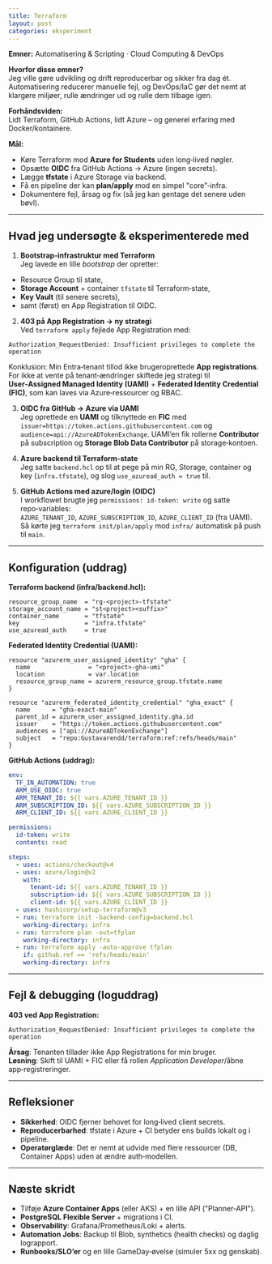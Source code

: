 ```yaml
---
title: Terraform
layout: post
categories: eksperiment
---
```


**Emner:** Automatisering & Scripting · Cloud Computing & DevOps

**Hvorfor disse emner?**  
Jeg ville gøre udvikling og drift reproducerbar og sikker fra dag ét. Automatisering reducerer manuelle fejl, og DevOps/IaC gør det nemt at klargøre miljøer, rulle ændringer ud og rulle dem tilbage igen.

**Forhåndsviden:**  
Lidt Terraform, GitHub Actions, lidt Azure – og generel erfaring med Docker/kontainere.

**Mål:**

- Køre Terraform mod **Azure for Students** uden long‑lived nøgler.  
- Opsætte **OIDC** fra GitHub Actions → Azure (ingen secrets).  
- Lægge **tfstate** i Azure Storage via backend.  
- Få en pipeline der kan **plan/apply** mod en simpel "core"‑infra.  
- Dokumentere fejl, årsag og fix (så jeg kan gentage det senere uden bøvl).

---

## Hvad jeg undersøgte & eksperimenterede med

1) **Bootstrap‑infrastruktur med Terraform**  
Jeg lavede en lille *bootstrap* der opretter:
- Resource Group til state,
- **Storage Account** + container `tfstate` til Terraform‑state,
- **Key Vault** (til senere secrets),
- samt (først) en App Registration til OIDC.

2) **403 på App Registration → ny strategi**  
Ved `terraform apply` fejlede App Registration med:
```
Authorization_RequestDenied: Insufficient privileges to complete the operation
```
Konklusion: Min Entra‑tenant tillod ikke brugeroprettede **App registrations**. For ikke at vente på tenant‑ændringer skiftede jeg strategi til **User‑Assigned Managed Identity (UAMI)** + **Federated Identity Credential (FIC)**, som kan laves via Azure‑ressourcer og RBAC.

3) **OIDC fra GitHub → Azure via UAMI**  
Jeg oprettede en **UAMI** og tilknyttede en **FIC** med `issuer=https://token.actions.githubusercontent.com` og `audience=api://AzureADTokenExchange`. UAMI’en fik rollerne **Contributor** på subscription og **Storage Blob Data Contributor** på storage‑kontoen.

4) **Azure backend til Terraform‑state**  
Jeg satte `backend.hcl` op til at pege på min RG, Storage, container og key (`infra.tfstate`), og slog `use_azuread_auth = true` til.

5) **GitHub Actions med azure/login (OIDC)**  
I workflowet brugte jeg `permissions: id-token: write` og satte repo‑variables:  
`AZURE_TENANT_ID`, `AZURE_SUBSCRIPTION_ID`, `AZURE_CLIENT_ID` (fra UAMI).  
Så kørte jeg `terraform init/plan/apply` mod `infra/` automatisk på push til `main`.



---

## Konfiguration (uddrag)

**Terraform backend (infra/backend.hcl):**
```hcl
resource_group_name  = "rg-<project>-tfstate"
storage_account_name = "st<project><suffix>"
container_name       = "tfstate"
key                  = "infra.tfstate"
use_azuread_auth     = true
```

**Federated Identity Credential (UAMI):**
```hcl
resource "azurerm_user_assigned_identity" "gha" {
  name                = "<project>-gha-umi"
  location            = var.location
  resource_group_name = azurerm_resource_group.tfstate.name
}

resource "azurerm_federated_identity_credential" "gha_exact" {
  name      = "gha-exact-main"
  parent_id = azurerm_user_assigned_identity.gha.id
  issuer    = "https://token.actions.githubusercontent.com"
  audiences = ["api://AzureADTokenExchange"]
  subject   = "repo:Gustavarendd/terraform:ref:refs/heads/main"
}
```

**GitHub Actions (uddrag):**
```yaml
env:
  TF_IN_AUTOMATION: true
  ARM_USE_OIDC: true
  ARM_TENANT_ID: ${{ vars.AZURE_TENANT_ID }}
  ARM_SUBSCRIPTION_ID: ${{ vars.AZURE_SUBSCRIPTION_ID }}
  ARM_CLIENT_ID: ${{ vars.AZURE_CLIENT_ID }}

permissions:
  id-token: write
  contents: read

steps:
  - uses: actions/checkout@v4
  - uses: azure/login@v2
    with:
      tenant-id: ${{ vars.AZURE_TENANT_ID }}
      subscription-id: ${{ vars.AZURE_SUBSCRIPTION_ID }}
      client-id: ${{ vars.AZURE_CLIENT_ID }}
  - uses: hashicorp/setup-terraform@v3
  - run: terraform init -backend-config=backend.hcl
    working-directory: infra
  - run: terraform plan -out=tfplan
    working-directory: infra
  - run: terraform apply -auto-approve tfplan
    if: github.ref == 'refs/heads/main'
    working-directory: infra
```

---

## Fejl & debugging (loguddrag)

**403 ved App Registration:**
```
Authorization_RequestDenied: Insufficient privileges to complete the operation
```
**Årsag**: Tenanten tillader ikke App Registrations for min bruger.  
**Løsning**: Skift til UAMI + FIC eller få rollen *Application Developer*/åbne app‑registreringer.

---

## Refleksioner
- **Sikkerhed**: OIDC fjerner behovet for long‑lived client secrets.  
- **Reproducerbarhed**: tfstate i Azure + CI betyder ens builds lokalt og i pipeline.  
- **Operatørglæde**: Det er nemt at udvide med flere ressourcer (DB, Container Apps) uden at ændre auth‑modellen.

---

## Næste skridt
- Tilføje **Azure Container Apps** (eller AKS) + en lille API ("Planner‑API").  
- **PostgreSQL Flexible Server** + migrations i CI.  
- **Observability**: Grafana/Prometheus/Loki + alerts.  
- **Automation Jobs**: Backup til Blob, synthetics (health checks) og daglig lograpport.  
- **Runbooks/SLO’er** og en lille GameDay‑øvelse (simuler 5xx og genskab).


